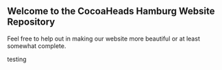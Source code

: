 ## Welcome to the CocoaHeads Hamburg Website Repository

Feel free to help out in making our website more beautiful or at least somewhat complete.

testing
